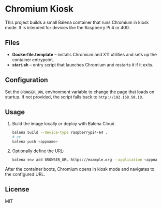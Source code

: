# Chromium Kiosk

This project builds a small Balena container that runs Chromium in kiosk mode. It is
intended for devices like the Raspberry Pi 4 or 400.

## Files

- **Dockerfile.template** – installs Chromium and X11 utilities and sets up the
  container entrypoint.
- **start.sh** – entry script that launches Chromium and restarts it if it exits.

## Configuration

Set the `BROWSER_URL` environment variable to change the page that loads on
startup. If not provided, the script falls back to `http://192.168.50.10`.

## Usage

1. Build the image locally or deploy with Balena Cloud.

   ```bash
   balena build --device-type raspberrypi4-64 .
   # or
   balena push <appname>
   ```

2. Optionally define the URL:

   ```bash
   balena env add BROWSER_URL https://example.org --application <appname>
   ```

After the container boots, Chromium opens in kiosk mode and navigates to the
configured URL.

## License

MIT
